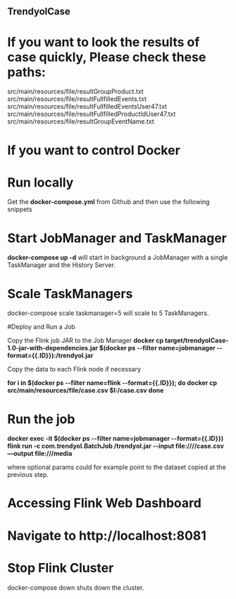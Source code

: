## TrendyolCase ##

# If you want to look the results of case quickly, Please check these paths: #

src/main/resources/file/resultGroupProduct.txt
src/main/resources/file/resultFullfilledEvents.txt
src/main/resources/file/resultFullfilledEventsUser47.txt
src/main/resources/file/resultFullfilledProductIdUser47.txt
src/main/resources/file/resultGroupEventName.txt


# If you want to control Docker #

# Run locally #

Get the __docker-compose.yml__ from Github and then use the following snippets

# Start JobManager and TaskManager

__docker-compose up -d__ will start in background a JobManager with a single TaskManager and the History Server.

# Scale TaskManagers

docker-compose scale taskmanager=5 will scale to 5 TaskManagers.

#Deploy and Run a Job

Copy the Flink job JAR to the Job Manager
__docker cp target/trendyolCase-1.0-jar-with-dependencies.jar $(docker ps --filter name=jobmanager --format={{.ID}}):/trendyol.jar__

Copy the data to each Flink node if necessary

__for i in $(docker ps --filter name=flink --format={{.ID}}); do
  docker cp src/main/resources/file/case.csv $I:/case.csv
done__

# Run the job
__docker exec -it $(docker ps --filter name=jobmanager --format={{.ID}}) flink run -c com.trendyol.BatchJob /trendyol.jar --input file:////case.csv —output file:///media__

where optional params could for example point to the dataset copied at the previous step.

# Accessing Flink Web Dashboard

# Navigate to __http://localhost:8081__

# Stop Flink Cluster

docker-compose down shuts down the cluster.

